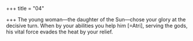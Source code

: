 +++
title = "04"

+++
The young woman—the daughter of the Sun—chose your glory at the  decisive turn.
When by your abilities you help him [=Atri], serving the gods, his vital  force evades the heat by your relief.
